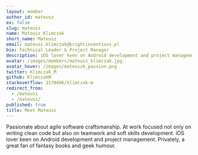 ```yaml
---
layout: member
author_id: mateusz
ex: false
slug: mateusz
name: Mateusz Klimczak
short_name: Mateusz
email: mateusz.klimczak@brightinventions.pl
bio: Technical Leader & Project Manager
description: iOS lover keen on Android development and project management
avatar: /images/members/mateusz_klimczak.jpg
avatar_hover: /images/mateuszk_passion.png
twitter: Klimczak_M
github: KlimczakM
stackoverflow: 1570496/klimczak-m
redirect_from:
  - /mateusz
  - /mateusz/
published: true
title: Meet Mateusz
---
```


Passionate about agile software craftsmanship. At work focused not only on writing clean code but also on teamwork and soft skills development. iOS lover keen on Android development and project management. Privately, a great fan of fantasy books and geek humour.


